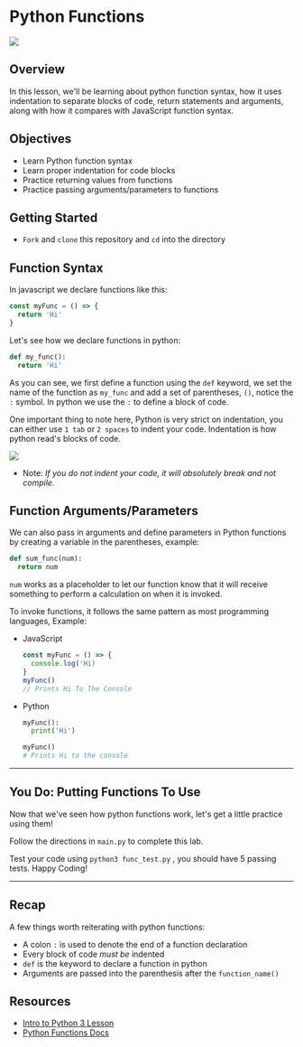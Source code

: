 # Python Functions

![](https://res.cloudinary.com/ahonore42/image/upload/v1615581981/ga/Screen_Shot_2021-03-12_at_2.45.05_PM_rnhmr0.png)

## Overview
In this lesson, we'll be learning about python function syntax, how it uses indentation to separate blocks of code, return statements and arguments, along with how it compares with JavaScript function syntax.

## Objectives

- Learn Python function syntax
- Learn proper indentation for code blocks
- Practice returning values from functions
- Practice passing arguments/parameters to functions

## Getting Started
- `Fork` and `clone` this repository and `cd` into the directory

## Function Syntax

In javascript we declare functions like this:

```js
const myFunc = () => {
  return 'Hi'
}
```

Let's see how we declare functions in python:

```python
def my_func():
  return 'Hi'
```

As you can see, we first define a function using the `def` keyword, we set the name of the function as `my_func` and add a set of parentheses, `()`, notice the `:` symbol. In python we use the `:` to define a block of code.

One important thing to note here, Python is very strict on indentation, you can either use `1 tab` or `2 spaces` to indent your code. Indentation is how python read's blocks of code.

![](https://4.bp.blogspot.com/-BbXKsKfUHZQ/WyRY2KuRHbI/AAAAAAAAARk/vW07XUE4ksEq1nnkH675PunAXkTA0PftwCLcBGAs/s320/20180616_how_to_write_a_function_quickly2.gif)

- Note: _If you do not indent your code, it will absolutely break and not compile._

## Function Arguments/Parameters

We can also pass in arguments and define parameters in Python functions by creating a variable in the parentheses, example:

```python
def sum_func(num):
  return num
```

`num` works as a placeholder to let our function know that it will receive something to perform a calculation on when it is invoked.

To invoke functions, it follows the same pattern as most programming languages, Example:

- JavaScript
    ```js
    const myFunc = () => {
      console.log('Hi)
    }
    myFunc()
    // Prints Hi To The Console
    ```
- Python
    ```python
    myFunc():
      print('Hi')

    myFunc()
    # Prints Hi to the console
    ```

___
## You Do: Putting Functions To Use
Now that we've seen how python functions work, let's get a little practice using them! 

Follow the directions in `main.py` to complete this lab.

Test your code using `python3 func_test.py` , you should have 5 passing tests. Happy Coding!
___
## Recap
A few things worth reiterating with python functions:
- A colon `:` is used to denote the end of a function declaration
- Every block of code _must be_ indented
- `def` is the keyword to declare a function in python
- Arguments are passed into the parenthesis after the `function_name()`

## Resources
- [Intro to Python 3 Lesson](https://github.com/SEI-R-4-26/u4_lesson_python_intro)
- [Python Functions Docs](https://www.tutorialspoint.com/python/python_functions.htm)

